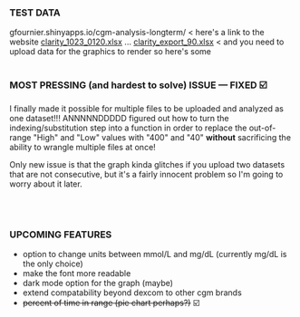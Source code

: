 ### TEST DATA
  gfournier.shinyapps.io/cgm-analysis-longterm/ < here's a link to the website
  [clarity_1023_0120.xlsx](https://github.com/user-attachments/files/17535653/clarity_1023_0120.xlsx) ...
  [clarity_export_90.xlsx](https://github.com/user-attachments/files/17535655/clarity_export_90.xlsx)
  < and you need to upload data for the graphics to render so here's some
<br></br>

### MOST PRESSING (and hardest to solve) ISSUE — FIXED ☑️
I finally made it possible for multiple files to be uploaded and analyzed as one dataset!!! ANNNNNDDDDD figured out
how to turn the indexing/substitution step into a function in order to replace the out-of-range "High" and "Low" values with "400" and "40" <strong>without</strong> 
sacrificing the ability to wrangle multiple files at once!

Only new issue is that the graph kinda glitches if you upload two datasets that are not consecutive, but it's a fairly innocent problem so I'm going to worry about it later.

<br></br>

### UPCOMING FEATURES
  - option to change units between mmol/L and mg/dL (currently mg/dL is the only choice)
  - make the font more readable
  - dark mode option for the graph (maybe)
  - extend compatability beyond dexcom to other cgm brands
  - <s>percent of time in range (pie chart perhaps?)</s> ☑️
